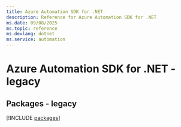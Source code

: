 ```yaml
---
title: Azure Automation SDK for .NET
description: Reference for Azure Automation SDK for .NET
ms.date: 09/08/2025
ms.topic: reference
ms.devlang: dotnet
ms.service: automation
---
```

# Azure Automation SDK for .NET - legacy
## Packages - legacy
[!INCLUDE [packages](automation-index.md)]